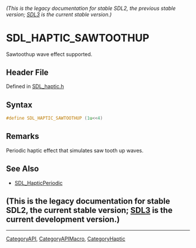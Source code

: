 ###### (This is the legacy documentation for stable SDL2, the previous stable version; [SDL3](https://wiki.libsdl.org/SDL3/) is the current stable version.)
# SDL_HAPTIC_SAWTOOTHUP

Sawtoothup wave effect supported.

## Header File

Defined in [SDL_haptic.h](https://github.com/libsdl-org/SDL/blob/SDL2/include/SDL_haptic.h)

## Syntax

```c
#define SDL_HAPTIC_SAWTOOTHUP (1u<<4)
```

## Remarks

Periodic haptic effect that simulates saw tooth up waves.

## See Also

- [SDL_HapticPeriodic](SDL_HapticPeriodic)


## (This is the legacy documentation for stable SDL2, the current stable version; [SDL3](https://wiki.libsdl.org/SDL3/) is the current development version.)



----
[CategoryAPI](CategoryAPI), [CategoryAPIMacro](CategoryAPIMacro), [CategoryHaptic](CategoryHaptic)

